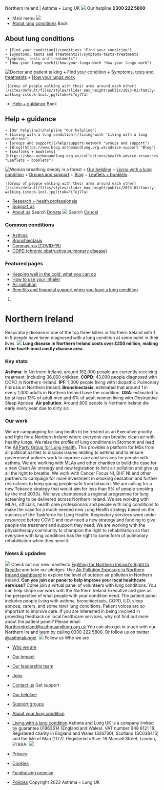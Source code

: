 
Northern Ireland | Asthma + Lung UK
 [![](/themes/custom/asthma-lung-uk/images/aluk-logo.png)](/ "Homepage")
 Our helpline **0300 222 5800**
* Main menu
![](/wingsuit/asthma-lung-uk/images/aluk-logo.png)
* [About lung conditions](#about "About lung conditions")
 Back
 
## About lung conditions
	+ [Find your condition](/conditions "Find your condition")
	+ [Symptoms, tests and treatments](/symptoms-tests-treatments "Symptoms, tests and treatments")
	+ [How your lungs work](/how-your-lungs-work "How your lungs work")
![Doctor and patient talking](/sites/default/files/styles/slider_max_height/public/2023-02/119589.jpg?itok=IfMKqhqJ)
	+ [Find your condition](/conditions)
	+ [Symptoms, tests and treatments](/symptoms-tests-treatments)
	+ [How your lungs work](/how-your-lungs-work)
	
	
	![Group of people walking with their arms around each other](/sites/default/files/styles/slider_max_height/public/2023-02/family-walking-istock-1col.jpg?itok=FiToj77a)
* [Help + guidance](#get-support "Help + guidance")
 Back
 
## Help + guidance
	+ [Our helpline](/helpline "Our helpline")
	+ [Living with a lung condition](/living-with "Living with a lung condition")
	+ [Groups and support](/help/support-network "Groups and support")
	+ [Blog](https://www.blog.asthmaandlung.org.uk/advice-support "Blog")
	+ [Leaflets + booklets](https://shop.asthmaandlung.org.uk/collections/health-advice-resources "Leaflets + booklets")
![Woman breathing deeply in a forest](/sites/default/files/styles/slider_max_height/public/2023-02/A%2BLUK%20Generic73.jpg?itok=IY-jWei3)
	+ [Our helpline](/helpline)
	+ [Living with a lung condition](/living-with)
	+ [Groups and support](/help/support-network)
	+ [Blog](https://www.blog.asthmaandlung.org.uk/advice-support)
	+ [Leaflets + booklets](https://shop.asthmaandlung.org.uk/collections/health-advice-resources "Leaflets and booklets about lung conditions")
	
	
	![Group of people walking with their arms around each other](/sites/default/files/styles/slider_max_height/public/2023-02/family-walking-istock-1col.jpg?itok=FiToj77a)
* [Research + health professionals](/research-health-professionals "Research + health professionals")
* [Support us](/support-us "Support us")
* [About us](/about-us "About us")
Search
[Donate](https://action.asthmaandlung.org.uk/page/99720/donate/1?ea_tracking_id=General_WebsiteALUK_Header_Regular "Donate") 
 [![](/themes/custom/asthma-lung-uk/images/aluk-logo.png)](/ "Homepage")
Search
[Cancel](#)
### Common conditions
* [Asthma](/conditions/asthma)
* [Bronchiectasis](/conditions/bronchiectasis)
* [Coronavirus (COVID-19)](/conditions/coronavirus)
* [COPD (chronic obstructive pulmonary disease)](/conditions/copd-chronic-obstructive-pulmonary-disease)
### Featured pages
* [Keeping well in the cold: what you can do](/living-with/cold-weather)
* [How to use your inhaler](/living-with/inhaler-videos)
* [Air pollution](/living-with/air-pollution)
* [Benefits and financial support when you have a lung condition](/living-with/benefits)
1. 
# Northern Ireland
Respiratory disease is one of the top three killers in Northern Ireland with 1 in 5 people have been diagnosed with a lung condition at some point in their lives.
![](/sites/default/files/northern%20ireland%20causeway.jpg)
**Lung disease in Northern Ireland costs over £250 million, making it the fourth most costly disease area.**
### Key stats
**Asthma**: In Northern Ireland, around 182,000 people are currently receiving treatment; including 36,000 children.
**COPD**: 43,000 people diagnosed with COPD in Northern Ireland.
**IPF**: 1,000 people living with Idiopathic Pulmonary Fibrosis in Northern Ireland.
**Bronchiectasis**: estimated that around 1 in every 1,000 adults in Northern Ireland have the condition.
**OSA**: estimated to be at least 13% of adult men and 6% of adult women living with Obstructive Sleep Apnoea.
**Air pollution**: Around 800 people in Northern Ireland die early every year due to dirty air.
### Our work
We are campaigning for lung health to be treated as an Executive priority and fight for a Northern Ireland where everyone can breathe clean air with healthy lungs.
We raise the profile of lung conditions in Stormont and lead the [All Party Group for Lung Health](http://aims.niassembly.gov.uk/mlas/apgdetails.aspx?&cid=1720). This provides a platform for MSs from all political parties to discuss issues relating to asthma and to ensure government policies work to improve care and services for people with asthma.
We are working with MLAs and other charities to build the case for a new Clean Air strategy and new legislation to limit air pollution and give us all the right to breathe.
We work with Cancer Focus NI, BHF NI and other partners to campaign for more investment in smoking cessation and further restrictions to keep young people safe from tobacco. We are calling for a new Tobacco strategy that would aim for less than 5% of people smoking by the mid 2030s.
We have championed a regional programme for lung screening to be delivered across Northern Ireland.
We are working with MLAs, officials, health care professionals and people with lung conditions to make the case for a much needed new Lung Health strategy based on the success of the Taskforce for Lung Health. Respiratory services were under resourced before COVID and now need a new strategy and funding to give people the treatment and support they need.
We are working with the physiotherapy community to champion the right to rehabilitation so that everyone with lung conditions has the right to some form of pulmonary rehabilitation when they need it.
### News & updades
![](/sites/default/files/3%29.%20A%2BLUK_Northern_Ireland_manifesto_graphic.png)
Check out our new manifesto [Fighting for Northern Ireland's Right to Breathe](/fighting-northern-irelands-right-breathe "Fighting for Northern Ireland's Right to Breathe") and take our pledges.
Use [Air Pollution Exposure in Northern Ireland dashboard](https://q-rap.connect.qub.ac.uk/Air_Pollution_Dashboard_Northern_Ireland/) to explore the level of outdoor air pollution in Northern Ireland.
**Can you join our panel to help improve your local healthcare services?**
Come join a virtual panel of volunteers with lung conditions. You can help shape our work with the Northern Ireland Executive and give us the perspective of what people with your condition need. The patient panel includes people living with asthma, bronchiectasis, COPD, ILD, sleep apnoea, carers, and some rarer lung conditions. Patient voices are so important to improve care.
If you are interested in being involved in providing feedback on local healthcare services, why not find out more about the patient panel? Please email [NorthernIreland@asthmaandlung.org.uk](mailto:NorthernIreland@asthmaandlung.org.uk)
You can also get in touch with our Northern Ireland team by calling 0300 222 5800. Or follow us on twitter [@asthmalungni](https://twitter.com/asthmalungni).
 [![](/sites/default/files/2023-01/footer-logo%20%281%29.png)](/ "Homepage")
Follow us
 Who we are
 
* [Who we are](/about-us/who-we-are)
* [Our impact](/about-us/our-impact)
* [Our leadership team](/about-us/our-leadership-team)
* [Jobs](/work-us)
* [Contact us](/about-us/contact-us)
 Get support
 
* [Our helpline](/helpline)
* [Support groups](/help/support-network)
* [About your lung condition](/conditions)
* [Living with a lung condition](/living-with)
Asthma and Lung UK is a company limited by guarantee 01863614 (England and Wales). VAT number 648 8121 18.
Registered charity in England and Wales (326730), Scotland (SC038415) and the Isle of Man (1177). Registered office: 18 Mansell Street, London, E1 8AA.
[![](/sites/default/files/2023-01/reg-logo%20%281%29.png)](https://www.fundraisingregulator.org.uk)
![]()
![]()
* [Privacy](/privacy-policy)
* [Cookies](/cookies-how-we-use-them)
* [Fundraising promise](/fundraising-promise)
* [Policies](/about-us/policies)
 Copyright 2023 Asthma + Lung UK
 
